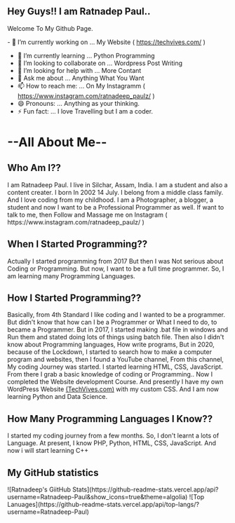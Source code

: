 ## Hey Guys!! I am Ratnadep Paul..
Welcome To My Github Page.
<!--
**Ratnadeep-Paul/Ratnadeep-Paul** is a ✨ _special_ ✨ repository because its `README.md` (this file) appears on your GitHub profile.

Here are some ideas to get you started:
-->

<span>- 🔭 I’m currently working on ... My Website ( https://techvives.com/ ) </span>
- 🌱 I’m currently learning ... Python Programming
- 👯 I’m looking to collaborate on ... Wordpress Post Writing
- 🤔 I’m looking for help with ... More Contant
- 💬 Ask me about ... Anything What You Want
- 📫 How to reach me: ... On My Instagramm ( https://www.instagram.com/ratnadeep_paulz/ )
- 😄 Pronouns: ... Anything as your thinking.
- ⚡ Fun fact: ... I love Travelling but I am a coder. 

<h1>--All About Me--</h1>

<h2>Who Am I??</h2>
<p> I am Ratnadeep Paul. I live in Silchar, Assam, India.
  I am a student and also a content creater. I born In 2002 14 July.
  I belong from a middle class family. And I love coding from my childhood.
  I am a Photographer, a blogger, a student and now I want to be a  Professional Programmer as well. If want to talk to me, then Follow and Massage me on Instagram ( https://www.instagram.com/ratnadeep_paulz/ )
</p>

<h2> When I Started Programming?? </h2>
<p> Actually I started programming from 2017 But then I was Not serious about Coding or Programming.
But now, I want to be a full time programmer. So, I am learning many Programming Languages. </p>


<H2>How I Started Programming?? </h2>
<p>Basically, from 4th Standard I like coding and I wanted to be a programmer.
But didn't know that how can I be a Programmer or What I need to do, to became a Programmer.
But in 2017, I started making .bat file in windows and Run them and stated doing lots of things using batch file.
Then also I didn't know about Programming languages, How write programs, But in 2020, because of the Lockdown, 
I started to search how to make a computer program and websites, then I found a YouTube channel, From this channel, My coding Journey was started.
I started learning HTML, CSS, JavaScript. From there I grab a basic knowledge of coding or Programming.. Now I completed the Website development Course.
And presently I have my own WordPress Website <a href="https://techvives.com" targer="_blank">(TechVives.com)</a> with my custom CSS. And I am now learning Python and Data Science.</p>

<h2>How Many Programming Languages I Know??</h2>
<p> I started my coding journey from a few months. So, I don't learnt a lots of Language. At present, I know PHP, Python, HTML, CSS, JavaScript. And now i will start learning C++ </p>
 
<h2>My GitHub  statistics</h2> 
![Ratnadeep's GiitHub Stats](https://github-readme-stats.vercel.app/api?username=Ratnadeep-Paul&show_icons=true&theme=algolia) ![Top Lanuages](https://github-readme-stats.vercel.app/api/top-langs/?username=Ratnadeep-Paul)

